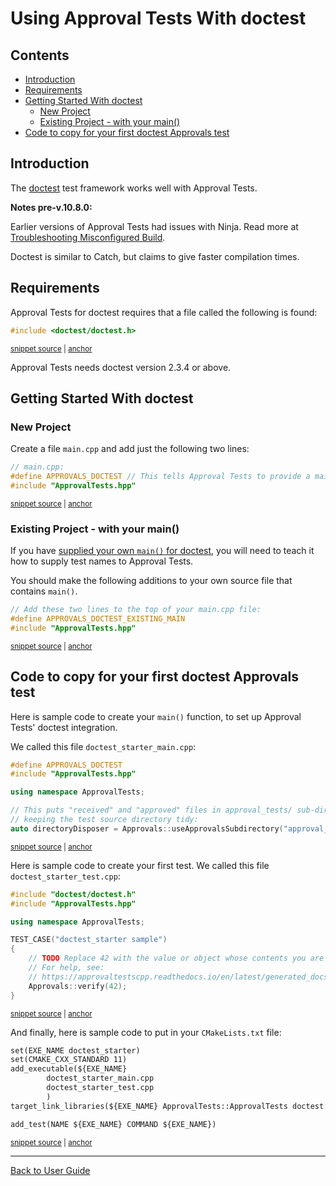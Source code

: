 <a id="top"></a>

# Using Approval Tests With doctest


<!-- toc -->
## Contents

  * [Introduction](#introduction)
  * [Requirements](#requirements)
  * [Getting Started With doctest](#getting-started-with-doctest)
    * [New Project](#new-project)
    * [Existing Project - with your main()](#existing-project---with-your-main)
  * [Code to copy for your first doctest Approvals test](#code-to-copy-for-your-first-doctest-approvals-test)<!-- endToc -->

## Introduction

The [doctest](https://github.com/onqtam/doctest) test framework works well with Approval Tests.

**Notes pre-v.10.8.0:** <!-- include: include_ninja_warning_note. path: /doc/include_ninja_warning_note.include.md -->

Earlier versions of Approval Tests had issues with Ninja. Read more
at [Troubleshooting Misconfigured Build](/doc/TroubleshootingMisconfiguredBuild.md#top). <!-- endInclude -->

Doctest is similar to Catch, but claims to give faster compilation times.

## Requirements

Approval Tests for doctest requires that a file called the following is found:

<!-- snippet: required_header_for_doctest -->
<a id='snippet-required_header_for_doctest'></a>
```h
#include <doctest/doctest.h>
```
<sup><a href='/ApprovalTests/integrations/doctest/DocTestApprovals.h#L15-L17' title='Snippet source file'>snippet source</a> | <a href='#snippet-required_header_for_doctest' title='Start of snippet'>anchor</a></sup>
<!-- endSnippet -->

Approval Tests needs doctest version 2.3.4 or above.

## Getting Started With doctest

### New Project

Create a file `main.cpp` and add just the following two lines:

<!-- snippet: doctest_main -->
<a id='snippet-doctest_main'></a>
```cpp
// main.cpp:
#define APPROVALS_DOCTEST // This tells Approval Tests to provide a main() - only do this in one cpp file
#include "ApprovalTests.hpp"
```
<sup><a href='/tests/DocTest_Tests/main.cpp#L1-L5' title='Snippet source file'>snippet source</a> | <a href='#snippet-doctest_main' title='Start of snippet'>anchor</a></sup>
<!-- endSnippet -->

<!-- todo: document use of sections -->

### Existing Project - with your main()

If you have [supplied your own `main()` for doctest](https://github.com/onqtam/doctest/blob/master/doc/markdown/main.md#top), you will need to teach it how to supply test names to Approval Tests.

You should make the following additions to your own source file that contains `main()`.  

<!-- snippet: doctest_existing_main -->
<a id='snippet-doctest_existing_main'></a>
```cpp
// Add these two lines to the top of your main.cpp file:
#define APPROVALS_DOCTEST_EXISTING_MAIN
#include "ApprovalTests.hpp"
```
<sup><a href='/examples/doctest_existing_main/main.cpp#L1-L5' title='Snippet source file'>snippet source</a> | <a href='#snippet-doctest_existing_main' title='Start of snippet'>anchor</a></sup>
<!-- endSnippet -->

## Code to copy for your first doctest Approvals test

Here is sample code to create your `main()` function, to set up Approval Tests' doctest integration.

We called this file `doctest_starter_main.cpp`:

<!-- snippet: doctest_starter_main.cpp -->
<a id='snippet-doctest_starter_main.cpp'></a>
```cpp
#define APPROVALS_DOCTEST
#include "ApprovalTests.hpp"

using namespace ApprovalTests;

// This puts "received" and "approved" files in approval_tests/ sub-directory,
// keeping the test source directory tidy:
auto directoryDisposer = Approvals::useApprovalsSubdirectory("approval_tests");
```
<sup><a href='/examples/doctest_starter/doctest_starter_main.cpp#L1-L8' title='Snippet source file'>snippet source</a> | <a href='#snippet-doctest_starter_main.cpp' title='Start of snippet'>anchor</a></sup>
<!-- endSnippet -->

Here is sample code to create your first test. We called this file `doctest_starter_test.cpp`:

<!-- snippet: doctest_starter_test.cpp -->
<a id='snippet-doctest_starter_test.cpp'></a>
```cpp
#include "doctest/doctest.h"
#include "ApprovalTests.hpp"

using namespace ApprovalTests;

TEST_CASE("doctest_starter sample")
{
    // TODO Replace 42 with the value or object whose contents you are verifying.
    // For help, see:
    // https://approvaltestscpp.readthedocs.io/en/latest/generated_docs/ToString.html
    Approvals::verify(42);
}
```
<sup><a href='/examples/doctest_starter/doctest_starter_test.cpp#L1-L12' title='Snippet source file'>snippet source</a> | <a href='#snippet-doctest_starter_test.cpp' title='Start of snippet'>anchor</a></sup>
<!-- endSnippet -->

And finally, here is sample code to put in your `CMakeLists.txt` file:

<!-- snippet: doctest_starter_cmake -->
<a id='snippet-doctest_starter_cmake'></a>
```txt
set(EXE_NAME doctest_starter)
set(CMAKE_CXX_STANDARD 11)
add_executable(${EXE_NAME}
        doctest_starter_main.cpp
        doctest_starter_test.cpp
        )
target_link_libraries(${EXE_NAME} ApprovalTests::ApprovalTests doctest::doctest)

add_test(NAME ${EXE_NAME} COMMAND ${EXE_NAME})
```
<sup><a href='/examples/doctest_starter/CMakeLists.txt#L5-L15' title='Snippet source file'>snippet source</a> | <a href='#snippet-doctest_starter_cmake' title='Start of snippet'>anchor</a></sup>
<!-- endSnippet -->

---

[Back to User Guide](/doc/README.md#top)
